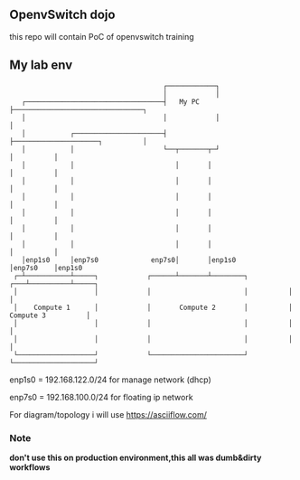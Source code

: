 ## OpenvSwitch dojo


this repo will contain PoC of openvswitch training

## My lab env
```
                                      ┌────────────┐
                                      │            │
   ┌──────────────────────────────────┤   My PC    ├────────────────────────────────┐
   │                                  │            │                                │
   │           ┌──────────────────────┤            ├─────────────────────┐          │
   │           │                      └──┬───────┬─┘                     │          │
   │           │                         │       │                       │          │
   │           │                         │       │                       │          │
   │           │                         │       │                       │          │
   │           │                         │       │                       │          │
   │           │                         │       │                       │          │
   │           │                         │       │                       │          │
   │enp1s0     │enp7s0             enp7s0│       │enp1s0                 │enp7s0    │enp1s0
 ┌─┴───────────┴─────┐            ┌──────┴───────┴────────┐          ┌───┴──────────┴─────┐
 │                   │            │                       │          │                    │
 │    Compute 1      │            │       Compute 2       │          │ Compute 3          │
 │                   │            │                       │          │                    │
 │                   │            │                       │          │                    │
 └───────────────────┘            └───────────────────────┘          └────────────────────┘
```
enp1s0 = 192.168.122.0/24 for manage network (dhcp)

enp7s0 = 192.168.100.0/24 for floating ip network

For diagram/topology i will use https://asciiflow.com/

### Note
**don't use this on production environment,this all was dumb&dirty workflows**
